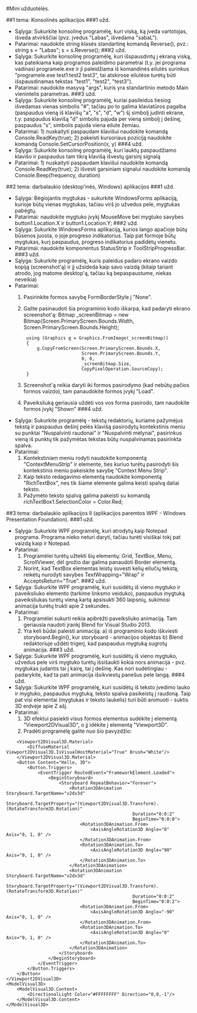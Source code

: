 ﻿#Mini užduotėlės.

##1 tema: Konsolinės aplikacijos
###1 užd. 
- Sąlyga: Sukurkite konsolinę programėlę, kuri viską, ką įveda vartotojas, išveda atvirkščiai (pvz. įvedus "Labas", išvedama "sabaL"). 
- Patarimai: naudokite string klasės standartinę komandą Reverse(), pvz.: string s = "Labas"; s = s.Reverse();
###2 užd.
- Sąlyga: Sukurkite konsolinę programėlę, kuri išspausdintų į ekraną viską, kas pateikiama kaip programos paleidimo parametrai (t.y. jei programa vadinasi programele.exe ir ji paleidžiama iš komandinės eilutės surinkus "programele.exe test1 test2 test3", tai atskirose eilutėse turėtų būti išspausdinamas tekstas "test1", "test2", "test3").
- Patarimai: naudokite masyvą "args", kuris yra standartinio metodo Main vienintelis parametras.
###3 užd.
- Sąlyga: Sukurkite konsolinę programėlę, kuriai pasileidus tiesiog išvedamas vienas simbolis "#", tačiau po to galima klaviatūros pagalba (paspaudus vieną iš klavišų "a", "s", "d", "w") šį simbolį judinti ekrane, t.y. paspaudus klavišą "d" simbolis pajuda per vieną simbolį į dešinę, paspaudus "s", simbolis pajuda viena eilute žemiau.
- Patarimai: 1) nuskaityti paspaudam klavišui naudokite komandą Console.ReadKey(true); 2) pakeisti kursoriaus poziciją naudokite komandą Console.SetCursorPosition(x, y)
###4 užd.
- Sąlyga: Sukurkite konsolinę programėlę, kuri lauktų paspaudžiamo klavišo ir paspaudus tam tikrą klavišą išvestų garsinį signalą
- Patarimai: 1) nuskaityti paspaudam klavišui naudokite komandą Console.ReadKey(true); 2) išvesti garsiniam signalui naudokite komandą Console.Beep(frequency, duration)

##2 tema: darbalaukio (desktop'inės, Windows) aplikacijos
###1 užd. 
- Sąlyga: Bėgiojantis mygtukas - sukurkite WindowsForms aplikaciją, kurioje būtų vienas mygtukas, tačiau virš jo užvedus pele, mygtukas pabėgtų.
- Patarimai: naudokite mygtuko įvykį MouseMove bei mygtuko savybes button1.Location.X ir button1.Location.Y;
###2 užd. 
- Sąlyga: Sukurkite WindowsForms aplikaciją, kurios lango apačioje būtų būsenos juosta, o joje progreso indikatorius. Taip pat formoje būtų mygtukas, kurį paspaudus, progreso indikatorius padidėtų vienetu.
- Patarimai: naudokite komponentus StatusStrip ir ToolStripProgressBar.
###3 užd.
- Sąlyga: Sukurkite programėlę, kuris paleidus padaro ekrano vaizdo kopiją (screenshot'ą) ir jį užsideda kaip savo vaizdą (kitaip tariant atrodo, jog matome desktop'ą, tačiau ką bepaspaustume, niekas neveikia)
- Patarimai:
    1) Pasirinkite formos savybę FormBorderStyle į "None".
    2) Galite pasinaudoti šia programinio kodo iškarpa, kad padaryti ekrano screenshot'ą:
            Bitmap _screenBitmap = new Bitmap(Screen.PrimaryScreen.Bounds.Width, Screen.PrimaryScreen.Bounds.Height);

            using (Graphics g = Graphics.FromImage(_screenBitmap))
            {
                g.CopyFromScreen(Screen.PrimaryScreen.Bounds.X,
                                 Screen.PrimaryScreen.Bounds.Y,
                                 0, 0,
                                 _screenBitmap.Size,
                                 CopyPixelOperation.SourceCopy);
            }     
    3) Screenshot'ą reikia daryti iki formos pasirodymo (kad nebūtų pačios formos vaizdo), tam panaudokite formos įvykį "Load".
    4) Paveiksliuką geriausia uždėti vos vos forma pasirodo, tam naudokite formos įvykį "Shown"
###4 užd.
- Sąlyga: Sukurkite programėlę - tekstų redaktorių, kuriame pažymėjus tekstą ir paspaudus dešinį pelės klavišą pasirodytų kontekstinis meniu su punktai "Nuspalvinti raudonai" ir "Nuspalvinti mėlynai", pasirinkus vieną iš punktų tik pažymėtas tekstas būtų nuspalvinamas pasirinkta spalva.
- Patarimai:
    1) Kontekstiniam meniu rodyti naudokite komponentą "ContextMenuStrip" ir elemente, ties kuriuo turėtų pasirodyti šis kontekstinis meniu pakeiskite savybę "Context Menu Strip".
    2) Kaip teksto redagavimo elementą naudokite komponentą "RichTextBox", nes tik šiame elemente galima keisti spalvą daliai teksto.
    3) Pažymėto teksto spalvą galima pakeisti su komandą richTextBox1.SelectionColor = Color.Red;

##3 tema: darbalaukio aplikacijos II (aplikacijos paremtos WPF - Windows Presentation Foundation).
###1 užd.
- Sąlyga: Sukurkite WPF programėlę, kuri atrodytų kaip Notepad programa. Programa nieko neturi daryti, tačiau turėti visiškai tokį pat vaizdą kaip ir Notepad.
- Patarimai:
    1) Programėlei turėtų užtekti šių elementų: Grid, TextBox, Menu, ScrollViewer, dėl grožio dar galima panaudoti Border elementą.
    2) Norint, kad TextBox elementas leistų suvesti kelių eilučių tekstą, reikėtų nurodyti savybes TextWrapping="Wrap" ir AcceptsReturn="True".
###2 užd.
- Sąlyga: Sukurkite WPF programėlę, kuri susidėtų iš vieno mygtuko ir paveiksliuko elemento (tarkime linksmo veiduko), paspaudus mygtuką paveiksliukas turėtų vieną kartą apsisukti 360 laipsnių, sukimosi animacija turėtų trukti apie 2 sekundes.
- Patarimai:
    1) Programėlei sukurti reikia apibrėžti paveiksliuko animaciją. Tam geriausia naudoti įrankį Blend for Visual Studio 2013.
    2) Yra keli būdai paleisti animaciją: a) iš programinio kodo iškviesti storyboard.Begin(), kur storyboard - animacijos objektas b) Blend redaktoriuje uždėti trigerį, kad paspaudus mygtuką sugrotų animacija.
###3 užd.
- Sąlyga: Sukurkite WPF programėlę, kuri susidėtų iš vieno mygtuko, užvedus pele virš mygtuko turėtų išsišaukti kokia nors animacija - pvz. mygtukas judantis tai į kairę, tai į dešinę. Kas nori sudėtingiau - padarykite, kad ta pati animacija išsikviestų panešus pele langą.
###4 užd.
- Sąlyga: Sukurkite WPF programėlę, kuri susidėtų iš teksto įvedimo lauko ir mygtuko, paspaudus mygtuką, teksto spalva pasikeistų į raudoną. Taip pat visi elementai (mygtukas ir teksto laukelis) turi būti animuoti - suktis 3D erdvėje apie Z ašį.
- Patarimai:
    1) 3D efektui pasiekti visus formos elementus sudėkite į elementą "Viewport2DVisual3D", o jį idėkite į elementą "Viewport3D".
    2) Pradėti programėlę galite nuo šio pavyzdžio:
<Viewport3D>
    <Viewport3D.Camera>
        <PerspectiveCamera Position="0, 0, 4"/>
    </Viewport3D.Camera>
    <Viewport2DVisual3D x:Name="v2dv3d">
        <Viewport2DVisual3D.Transform>
            <RotateTransform3D>
                <RotateTransform3D.Rotation>
                    <AxisAngleRotation3D Angle="0" Axis="0, 1, 0" />
                </RotateTransform3D.Rotation>
            </RotateTransform3D>
        </Viewport2DVisual3D.Transform>
        <Viewport2DVisual3D.Geometry>
            <MeshGeometry3D Positions="-1,1,0 -1,-1,0 1,-1,0 1,1,0"
                    TextureCoordinates="0,0 0,1 1,1 1,0" TriangleIndices="0 1 2 0 2 3"/>
        </Viewport2DVisual3D.Geometry>

        <Viewport2DVisual3D.Material>
            <DiffuseMaterial Viewport2DVisual3D.IsVisualHostMaterial="True" Brush="White"/>
        </Viewport2DVisual3D.Material>
        <Button Content="Hello, 3D">
            <Button.Triggers>
                <EventTrigger RoutedEvent="FrameworkElement.Loaded">
                    <BeginStoryboard>
                        <Storyboard RepeatBehavior="Forever">
                            <Rotation3DAnimation Storyboard.TargetName="v2dv3d"
                                                    Storyboard.TargetProperty="(Viewport2DVisual3D.Transform).(RotateTransform3D.Rotation)"
                                                    Duration="0:0:2"
                                                    BeginTime="0:0:0">
                                <Rotation3DAnimation.From>
                                    <AxisAngleRotation3D Angle="0" Axis="0, 1, 0" />
                                </Rotation3DAnimation.From>
                                <Rotation3DAnimation.To>
                                    <AxisAngleRotation3D Angle="90" Axis="0, 1, 0" />
                                </Rotation3DAnimation.To>
                            </Rotation3DAnimation>
                            <Rotation3DAnimation Storyboard.TargetName="v2dv3d"
                                                    Storyboard.TargetProperty="(Viewport2DVisual3D.Transform).(RotateTransform3D.Rotation)"
                                                    Duration="0:0:2"
                                                    BeginTime="0:0:2">
                                <Rotation3DAnimation.From>
                                    <AxisAngleRotation3D Angle="-90" Axis="0, 1, 0" />
                                </Rotation3DAnimation.From>
                                <Rotation3DAnimation.To>
                                    <AxisAngleRotation3D Angle="0" Axis="0, 1, 0" />
                                </Rotation3DAnimation.To>
                            </Rotation3DAnimation>
                        </Storyboard>
                    </BeginStoryboard>
                </EventTrigger>
            </Button.Triggers>
        </Button>
    </Viewport2DVisual3D>
    <ModelVisual3D>
        <ModelVisual3D.Content>
            <DirectionalLight Color="#FFFFFFFF" Direction="0,0,-1"/>
        </ModelVisual3D.Content>
    </ModelVisual3D>
</Viewport3D>
